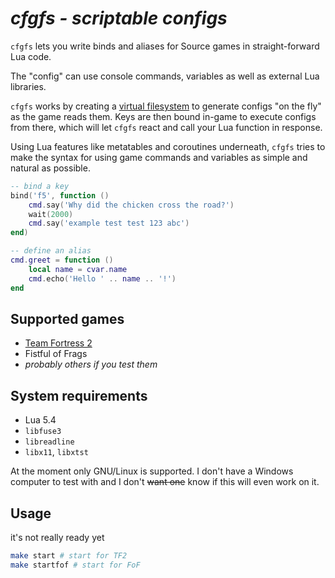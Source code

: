 # *cfgfs - scriptable configs*

`cfgfs` lets you write binds and aliases for Source games in straight-forward
Lua code.

The "config" can use console commands, variables as well as external Lua
libraries.

`cfgfs` works by creating a
[virtual filesystem](https://en.wikipedia.org/wiki/Filesystem_in_Userspace) to
generate configs "on the fly" as the game reads them. Keys are then bound
in-game to execute configs from there, which will let `cfgfs` react and call
your Lua function in response.

Using Lua features like metatables and coroutines underneath, `cfgfs` tries to
make the syntax for using game commands and variables as simple and natural as
possible.

```lua
-- bind a key
bind('f5', function ()
	cmd.say('Why did the chicken cross the road?')
	wait(2000)
	cmd.say('example test test 123 abc')
end)

-- define an alias
cmd.greet = function ()
	local name = cvar.name
	cmd.echo('Hello ' .. name .. '!')
end
```

## Supported games

- [Team Fortress 2](https://arch-img.b4k.co/vg/1607779368100.png)
- Fistful of Frags
- *probably others if you test them*

## System requirements

- Lua 5.4
- `libfuse3`
- `libreadline`
- `libx11`, `libxtst`

At the moment only GNU/Linux is supported. I don't have a Windows computer to
test with and I don't <del>want one</del> know if this will even work on it.

## Usage

it's not really ready yet

```sh
make start # start for TF2
make startfof # start for FoF
```
